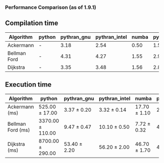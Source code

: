 ### Performance Comparison (as of 1.9.1)
## Compilation time
Algorithm                 | python                    | pythran_gnu               | pythran_intel             | numba                     | pyccel_fortran_gnu        | pyccel_c_gnu              | pyccel_fortran_intel      | pyccel_c_intel           
------------------------- | ------------------------- | ------------------------- | ------------------------- | ------------------------- | ------------------------- | ------------------------- | ------------------------- | -------------------------
Ackermann                 | -                         | 3.18                      | 2.54                      | 0.50                      | 1.59                      | 1.50                      | 1.88                      | 1.76                     
Bellman Ford              | -                         | 4.31                      | 4.27                      | 1.55                      | 2.97                      | 2.70                      | 3.26                      | 3.78                     
Dijkstra                  | -                         | 3.35                      | 3.48                      | 1.56                      | 2.83                      | 2.73                      | 3.23                      | 3.62                     

## Execution time
Algorithm                 | python                    | pythran_gnu               | pythran_intel             | numba                     | pyccel_fortran_gnu        | pyccel_c_gnu              | pyccel_fortran_intel      | pyccel_c_intel           
------------------------- | ------------------------- | ------------------------- | ------------------------- | ------------------------- | ------------------------- | ------------------------- | ------------------------- | -------------------------
Ackermann (ms)            | 525.00 $\pm$ 17.00        | 3.37 $\pm$ 0.20           | 3.32 $\pm$ 0.14           | 17.70 $\pm$ 1.10          | 2.67 $\pm$ 0.10           | 2.78 $\pm$ 0.00           | 9.81 $\pm$ 0.25           | 5.47 $\pm$ 0.19          
Bellman Ford (ms)         | 3370.00 $\pm$ 110.00      | 9.47 $\pm$ 0.47           | 10.10 $\pm$ 0.50          | 7.72 $\pm$ 0.32           | 4.87 $\pm$ 0.16           | 7.98 $\pm$ 0.43           | 5.00 $\pm$ 0.00           | 9.85 $\pm$ 0.22          
Dijkstra (ms)             | 8700.00 $\pm$ 290.00      | 53.40 $\pm$ 2.20          | 56.20 $\pm$ 2.00          | 46.70 $\pm$ 1.70          | 43.10 $\pm$ 0.50          | 58.90 $\pm$ 3.10          | 61.80 $\pm$ 0.60          | 63.10 $\pm$ 3.40         
